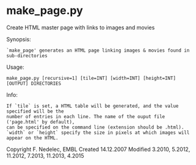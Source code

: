 # make_page.py
Create HTML master page with links to images and movies

Synopsis:

    `make_page' generates an HTML page linking images & movies found in sub-directories

Usage:
    
    make_page.py [recursive=1] [tile=INT] [width=INT] [height=INT] [OUTPUT] DIRECTORIES

Info:
    
    If `tile` is set, a HTML table will be generated, and the value specified will be the
    number of entries in each line. The name of the ouput file ('page.html' by default), 
    can be specified on the command line (extension should be .html).
    `width` or `height` specify the size in pixels at which images will appear on the HTML.


Copyright F. Nedelec, EMBL
Created  14.12.2007
Modified 3.2010, 5.2012, 11.2012, 7.2013, 11.2013, 4.2015
